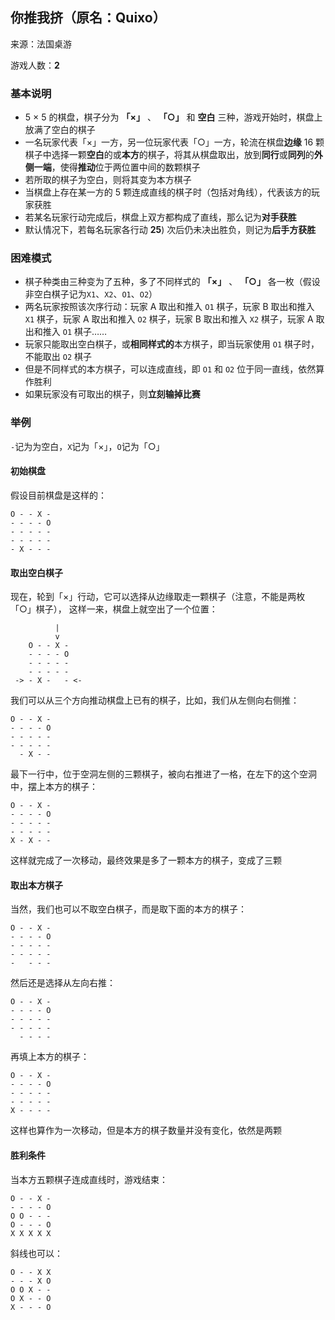 ## 你推我挤（原名：Quixo）

来源：法国桌游

游戏人数：**2**

### 基本说明

- 5 × 5 的棋盘，棋子分为 **「×」** 、 **「○」** 和 **空白** 三种，游戏开始时，棋盘上放满了空白的棋子
- 一名玩家代表「×」一方，另一位玩家代表「○」一方，轮流在棋盘**边缘** 16 颗棋子中选择一颗**空白**的或**本方**的棋子，将其从棋盘取出，放到**同行**或**同列**的**外侧一端**，使得**推动**位于两位置中间的数颗棋子
- 若所取的棋子为空白，则将其变为本方棋子
- 当棋盘上存在某一方的 5 颗连成直线的棋子时（包括对角线），代表该方的玩家获胜
- 若某名玩家行动完成后，棋盘上双方都构成了直线，那么记为**对手获胜**
- 默认情况下，若每名玩家各行动 **25**) 次后仍未决出胜负，则记为**后手方获胜**

### 困难模式

- 棋子种类由三种变为了五种，多了不同样式的 **「×」** 、 **「○」** 各一枚（假设非空白棋子记为`X1`、`X2`、`O1`、`O2`）
- 两名玩家按照该次序行动：玩家 A 取出和推入 `O1` 棋子，玩家 B 取出和推入 `X1` 棋子，玩家 A 取出和推入 `O2` 棋子，玩家 B 取出和推入 `X2` 棋子，玩家 A 取出和推入 `O1` 棋子……
- 玩家只能取出空白棋子，或**相同样式的**本方棋子，即当玩家使用 `O1` 棋子时，不能取出 `O2` 棋子
- 但是不同样式的本方棋子，可以连成直线，即 `O1` 和 `O2` 位于同一直线，依然算作胜利
- 如果玩家没有可取出的棋子，则**立刻输掉比赛**

### 举例

`-`记为为空白，`X`记为「×」，`O`记为「○」

#### 初始棋盘

假设目前棋盘是这样的：

```
O - - X -
- - - - O
- - - - -
- - - - -
- X - - -
```

#### 取出空白棋子

现在，轮到「×」行动，它可以选择从边缘取走一颗棋子（注意，不能是两枚「○」棋子）， 这样一来，棋盘上就空出了一个位置：

```
          |
          v
    O - - X -
    - - - - O
    - - - - -
    - - - - -
 -> - X -   - <-
```

我们可以从三个方向推动棋盘上已有的棋子，比如，我们从左侧向右侧推：

```
O - - X -
- - - - O
- - - - -
- - - - -
  - X - -
```

最下一行中，位于空洞左侧的三颗棋子，被向右推进了一格，在左下的这个空洞中，摆上本方的棋子：

```
O - - X -
- - - - O
- - - - -
- - - - -
X - X - -
```

这样就完成了一次移动，最终效果是多了一颗本方的棋子，变成了三颗

#### 取出本方棋子

当然，我们也可以不取空白棋子，而是取下面的本方的棋子：

```
O - - X -
- - - - O
- - - - -
- - - - -
-   - - -
```

然后还是选择从左向右推：

```
O - - X -
- - - - O
- - - - -
- - - - -
  - - - -
```

再填上本方的棋子：

```
O - - X -
- - - - O
- - - - -
- - - - -
X - - - -
```

这样也算作为一次移动，但是本方的棋子数量并没有变化，依然是两颗

#### 胜利条件

当本方五颗棋子连成直线时，游戏结束：

```
O - - X -
- - - - O
O O - - -
O - - - O
X X X X X
```

斜线也可以：

```
O - - X X
- - - X O
O O X - -
O X - - O
X - - - O
```
